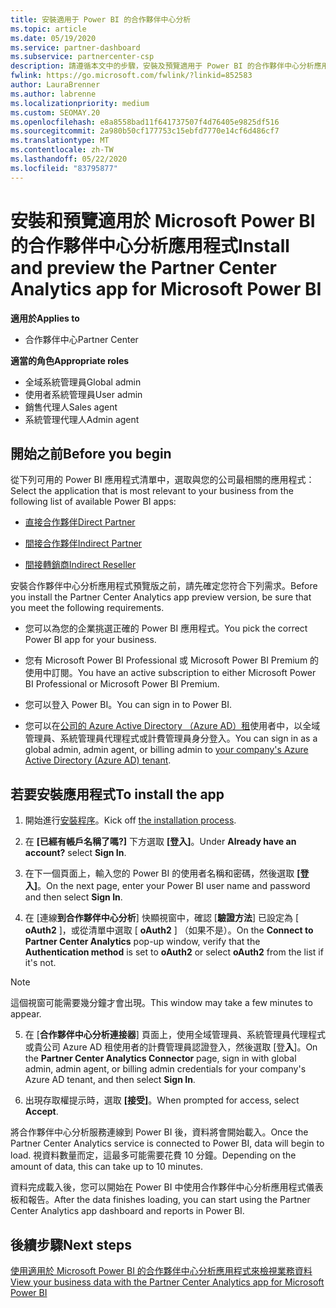 ```yaml
---
title: 安裝適用于 Power BI 的合作夥伴中心分析
ms.topic: article
ms.date: 05/19/2020
ms.service: partner-dashboard
ms.subservice: partnercenter-csp
description: 請遵循本文中的步驟，安裝及預覽適用于 Power BI 的合作夥伴中心分析應用程式（適用于 CSP 中的直接合作夥伴）。
fwlink: https://go.microsoft.com/fwlink/?linkid=852583
author: LauraBrenner
ms.author: labrenne
ms.localizationpriority: medium
ms.custom: SEOMAY.20
ms.openlocfilehash: e8a8558bad11f641737507f4d76405e9825df516
ms.sourcegitcommit: 2a980b50cf177753c15ebfd7770e14cf6d486cf7
ms.translationtype: MT
ms.contentlocale: zh-TW
ms.lasthandoff: 05/22/2020
ms.locfileid: "83795877"
---
```

# <a name="install-and-preview-the-partner-center-analytics-app-for-microsoft-power-bi"></a><span data-ttu-id="6421d-103">安裝和預覽適用於 Microsoft Power BI 的合作夥伴中心分析應用程式</span><span class="sxs-lookup"><span data-stu-id="6421d-103">Install and preview the Partner Center Analytics app for Microsoft Power BI</span></span>

<span data-ttu-id="6421d-104">**適用於**</span><span class="sxs-lookup"><span data-stu-id="6421d-104">**Applies to**</span></span>

- <span data-ttu-id="6421d-105">合作夥伴中心</span><span class="sxs-lookup"><span data-stu-id="6421d-105">Partner Center</span></span>

<span data-ttu-id="6421d-106">**適當的角色**</span><span class="sxs-lookup"><span data-stu-id="6421d-106">**Appropriate roles**</span></span>
-   <span data-ttu-id="6421d-107">全域系統管理員</span><span class="sxs-lookup"><span data-stu-id="6421d-107">Global admin</span></span>
-   <span data-ttu-id="6421d-108">使用者系統管理員</span><span class="sxs-lookup"><span data-stu-id="6421d-108">User admin</span></span>
-   <span data-ttu-id="6421d-109">銷售代理人</span><span class="sxs-lookup"><span data-stu-id="6421d-109">Sales agent</span></span>
-   <span data-ttu-id="6421d-110">系統管理代理人</span><span class="sxs-lookup"><span data-stu-id="6421d-110">Admin agent</span></span>

## <a name="before-you-begin"></a><span data-ttu-id="6421d-111">開始之前</span><span class="sxs-lookup"><span data-stu-id="6421d-111">Before you begin</span></span>

<span data-ttu-id="6421d-112">從下列可用的 Power BI 應用程式清單中，選取與您的公司最相關的應用程式：</span><span class="sxs-lookup"><span data-stu-id="6421d-112">Select the application that is most relevant to your business from the following list of available Power BI apps:</span></span>
- [<span data-ttu-id="6421d-113">直接合作夥伴</span><span class="sxs-lookup"><span data-stu-id="6421d-113">Direct Partner</span></span>](https://app.powerbi.com/groups/me/getdata/services/direct-providers-partner-analytics)

- [<span data-ttu-id="6421d-114">間接合作夥伴</span><span class="sxs-lookup"><span data-stu-id="6421d-114">Indirect Partner</span></span>](https://app.powerbi.com/groups/me/getdata/services/indirect-providers-partner-analytics)

- [<span data-ttu-id="6421d-115">間接轉銷商</span><span class="sxs-lookup"><span data-stu-id="6421d-115">Indirect Reseller</span></span>](https://app.powerbi.com/groups/me/getdata/services/indirect-seller-partner-analytics)

<span data-ttu-id="6421d-116">安裝合作夥伴中心分析應用程式預覽版之前，請先確定您符合下列需求。</span><span class="sxs-lookup"><span data-stu-id="6421d-116">Before you install the Partner Center Analytics app preview version, be sure that you meet the following requirements.</span></span>

- <span data-ttu-id="6421d-117">您可以為您的企業挑選正確的 Power BI 應用程式。</span><span class="sxs-lookup"><span data-stu-id="6421d-117">You pick the correct Power BI app for your business.</span></span>

- <span data-ttu-id="6421d-118">您有 Microsoft Power BI Professional 或 Microsoft Power BI Premium 的使用中訂閱。</span><span class="sxs-lookup"><span data-stu-id="6421d-118">You have an active subscription to either Microsoft Power BI Professional or Microsoft Power BI Premium.</span></span>

- <span data-ttu-id="6421d-119">您可以登入 Power BI。</span><span class="sxs-lookup"><span data-stu-id="6421d-119">You can sign in to Power BI.</span></span>

- <span data-ttu-id="6421d-120">您可以在[公司的 Azure Active Directory （Azure AD）租](azure-active-directory-tenants-and-partner-center.md)使用者中，以全域管理員、系統管理員代理程式或計費管理員身分登入。</span><span class="sxs-lookup"><span data-stu-id="6421d-120">You can sign in as a global admin, admin agent, or billing admin to [your company's Azure Active Directory (Azure AD) tenant](azure-active-directory-tenants-and-partner-center.md).</span></span>

## <a name="to-install-the-app"></a><span data-ttu-id="6421d-121">若要安裝應用程式</span><span class="sxs-lookup"><span data-stu-id="6421d-121">To install the app</span></span>

1. <span data-ttu-id="6421d-122">開始進行[安裝程序](https://app.powerbi.com/getdata/services/partneranalytics?cpcode=PartnerCenterAnalytics&getDataForceConnect=true&alwaysPromptForContentProviderCreds=true)。</span><span class="sxs-lookup"><span data-stu-id="6421d-122">Kick off [the installation process](https://app.powerbi.com/getdata/services/partneranalytics?cpcode=PartnerCenterAnalytics&getDataForceConnect=true&alwaysPromptForContentProviderCreds=true).</span></span>

2. <span data-ttu-id="6421d-123">在 **\[已經有帳戶名稱了嗎?\]** 下方選取 **\[登入\]**。</span><span class="sxs-lookup"><span data-stu-id="6421d-123">Under **Already have an account?** select **Sign In**.</span></span> 

3. <span data-ttu-id="6421d-124">在下一個頁面上，輸入您的 Power BI 的使用者名稱和密碼，然後選取 **\[登入\]**。</span><span class="sxs-lookup"><span data-stu-id="6421d-124">On the next page, enter your Power BI user name and password and then select **Sign In**.</span></span> 

4. <span data-ttu-id="6421d-125">在 [連線**到合作夥伴中心分析**] 快顯視窗中，確認 [**驗證方法**] 已設定為 [ **oAuth2** ]，或從清單中選取 [ **oAuth2** ] （如果不是）。</span><span class="sxs-lookup"><span data-stu-id="6421d-125">On the **Connect to Partner Center Analytics** pop-up window, verify that the **Authentication method** is set to **oAuth2** or select **oAuth2** from the list if it's not.</span></span> 

> [!NOTE]  
>  <span data-ttu-id="6421d-126">這個視窗可能需要幾分鐘才會出現。</span><span class="sxs-lookup"><span data-stu-id="6421d-126">This window may take a few minutes to appear.</span></span>

5. <span data-ttu-id="6421d-127">在 [**合作夥伴中心分析連接器**] 頁面上，使用全域管理員、系統管理員代理程式或貴公司 Azure AD 租使用者的計費管理員認證登入，然後選取 [登**入**]。</span><span class="sxs-lookup"><span data-stu-id="6421d-127">On the **Partner Center Analytics Connector** page, sign in with global admin, admin agent, or billing admin credentials for your company's Azure AD tenant, and then select **Sign In**.</span></span>
 
6. <span data-ttu-id="6421d-128">出現存取權提示時，選取 **\[接受\]**。</span><span class="sxs-lookup"><span data-stu-id="6421d-128">When prompted for access, select **Accept**.</span></span> 

<span data-ttu-id="6421d-129">將合作夥伴中心分析服務連線到 Power BI 後，資料將會開始載入。</span><span class="sxs-lookup"><span data-stu-id="6421d-129">Once the Partner Center Analytics service is connected to Power BI, data will begin to load.</span></span> <span data-ttu-id="6421d-130">視資料數量而定，這最多可能需要花費 10 分鐘。</span><span class="sxs-lookup"><span data-stu-id="6421d-130">Depending on the amount of data, this can take up to 10 minutes.</span></span> 

<span data-ttu-id="6421d-131">資料完成載入後，您可以開始在 Power BI 中使用合作夥伴中心分析應用程式儀表板和報告。</span><span class="sxs-lookup"><span data-stu-id="6421d-131">After the data finishes loading, you can start using the Partner Center Analytics app dashboard and reports in Power BI.</span></span>

## <a name="next-steps"></a><span data-ttu-id="6421d-132">後續步驟</span><span class="sxs-lookup"><span data-stu-id="6421d-132">Next steps</span></span>

[<span data-ttu-id="6421d-133">使用適用於 Microsoft Power BI 的合作夥伴中心分析應用程式來檢視業務資料</span><span class="sxs-lookup"><span data-stu-id="6421d-133">View your business data with the Partner Center Analytics app for Microsoft Power BI</span></span>](power-bi-app-for-direct-partners-use.md)
